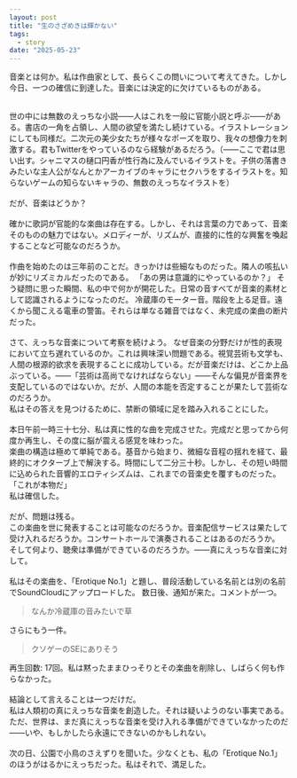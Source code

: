 ```yaml
---
layout: post
title: "生のさざめきは輝かない"
tags:
  - story
date: "2025-05-23"
---
```

音楽とは何か。私は作曲家として、長らくこの問いについて考えてきた。しかし今日、一つの確信に到達した。音楽には決定的に欠けているものがある。<br><br>

<!--more-->

世の中には無数のえっちな小説――人はこれを一般に官能小説と呼ぶ――がある。書店の一角を占領し、人間の欲望を満たし続けている。イラストレーションにしても同様だ。二次元の美少女たちが様々なポーズを取り、我々の想像力を刺激する。君もTwitterをやっているのなら経験があるだろう。（――ここで君は思い出す。シャニマスの樋口円香が性行為に及んでいるイラストを。子供の落書きみたいな主人公がなんとかアーカイブのキャラにセクハラをするイラストを。知らないゲームの知らないキャラの、無数のえっちなイラストを）<br>
<br>
だが、音楽はどうか？<br>
<br>
確かに歌詞が官能的な楽曲は存在する。しかし、それは言葉の力であって、音楽そのものの魅力ではない。メロディーが、リズムが、直接的に性的な興奮を喚起することなど可能なのだろうか。<br>
<br>
作曲を始めたのは三年前のことだ。きっかけは些細なものだった。隣人の咳払いが妙にリズミカルだったのである。
「あの男は意識的にやっているのか？」
そう疑問に思った瞬間、私の中で何かが開花した。日常の音すべてが音楽的素材として認識されるようになったのだ。
冷蔵庫のモーター音。階段を上る足音。遠くから聞こえる電車の警笛。それらは単なる雑音ではなく、未完成の楽曲の断片だった。<br>
<br>
さて、えっちな音楽について考察を続けよう。
なぜ音楽の分野だけが性的表現において立ち遅れているのか。これは興味深い問題である。視覚芸術も文学も、人間の根源的欲求を表現することに成功している。だが音楽だけは、どこか上品ぶっている。――「芸術は高尚でなければならない」――そんな偏見が音楽界を支配しているのではないか。だが、人間の本能を否定することが果たして芸術なのだろうか。<br>
私はその答えを見つけるために、禁断の領域に足を踏み入れることにした。<br>
<br>
本日午前一時三十七分、私は真に性的な曲を完成させた。完成だと思ってから何度か再生し、その度に脳が震える感覚を味わった。<br>
楽曲の構造は極めて単純である。基音から始まり、微細な音程の揺れを経て、最終的にオクターブ上で解決する。時間にして二分三十秒。しかし、その短い時間に込められた音響的エロティシズムは、これまでの音楽史を覆すものだった。<br>
「これが本物だ」<br>
私は確信した。<br>
<br>
だが、問題は残る。<br>
この楽曲を世に発表することは可能なのだろうか。音楽配信サービスは果たして受け入れるだろうか。コンサートホールで演奏されることはあるのだろうか。<br>
そして何より、聴衆は準備ができているのだろうか。――真にえっちな音楽に対して。<br>
<br>
私はその楽曲を、「Erotique No.1」と題し、普段活動している名前とは別の名前でSoundCloudにアップロードした。 数日後、通知が来た。コメントが一つ。<br>

 > なんか冷蔵庫の音みたいで草<br>

さらにもう一件。<br>

 > クソゲーのSEにありそう<br>

再生回数: 17回。私は黙ったままひっそりとその楽曲を削除し、しばらく何も作らなかった。<br>
<br>
結論として言えることは一つだけだ。<br>
私は人類初の真にえっちな音楽を創造した。それは疑いようのない事実である。ただ、世界は、まだ真にえっちな音楽を受け入れる準備ができていなかったのだ――いや、もしかしたら永遠にできないのかもしれない。<br>
<br>
次の日、公園で小鳥のさえずりを聞いた。少なくとも、私の「Erotique No.1」のほうがはるかにえっちだった。私はそれで、満足した。<br><br>
